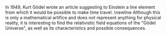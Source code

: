 In 1949, Kurt Gödel wrote an article suggesting to Einstein a line element from which it would be possible to make time travel. \newline
Although this is only a mathematical artifice and does not represent anything for physical reality, it is interesting to find the relativistic field equations of the "Gödel Universe", as well as its characteristics and possible consequences.

